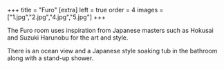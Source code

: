 +++
title = "Furo"
[extra]
left = true
order = 4
images = ["1.jpg","2.jpg","4.jpg","5.jpg"]
+++

The Furo room uses inspiration from Japanese masters such as Hokusai and Suzuki Harunobu for the art and style.

There is an ocean view and a Japanese style soaking tub in the bathroom along with a stand-up shower.
